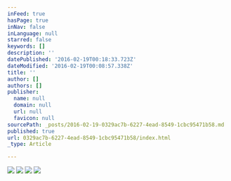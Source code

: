 ```yaml
---
inFeed: true
hasPage: true
inNav: false
inLanguage: null
starred: false
keywords: []
description: ''
datePublished: '2016-02-19T00:18:33.723Z'
dateModified: '2016-02-19T00:08:57.338Z'
title: ''
author: []
authors: []
publisher:
  name: null
  domain: null
  url: null
  favicon: null
sourcePath: _posts/2016-02-19-0329ac7b-6227-4ead-8549-1cbc95471b58.md
published: true
url: 0329ac7b-6227-4ead-8549-1cbc95471b58/index.html
_type: Article

---
```

![](https://the-grid-user-content.s3-us-west-2.amazonaws.com/8628d26a-e598-493f-9192-94cd6fc68816.jpg)
![](https://the-grid-user-content.s3-us-west-2.amazonaws.com/f8038dbe-93da-418e-b4f6-2707fb576e06.jpg)
![](https://the-grid-user-content.s3-us-west-2.amazonaws.com/dc022bb9-b5e7-4169-bd80-ae1da4d08b78.jpg)
![](https://the-grid-user-content.s3-us-west-2.amazonaws.com/7a26956c-834a-41e8-becb-5b27fd2e6535.jpg)